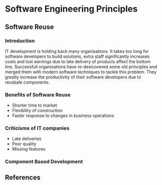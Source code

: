 # Software Engineering Principles

## Software Reuse

### Introduction

IT development is holding back many organisations. It takes too long for software developers to build solutions, extra staff significantly increases costs and lost earnings due to late delivery of products affect the bottom line. Successfull organisations have re-desicovered some old principles and merged them with modern software techniques to tackle this problem. They greatly increase the productivity of their software developers due to reusbale components. 

### Benefits of Software Reuse

- Shorter time to market
- Flexibility of construction
- Faster response to changes in business operations

### Criticisms of IT companies

- Late deliveries
- Poor quality
- Missing features

### Component Based Development



## References